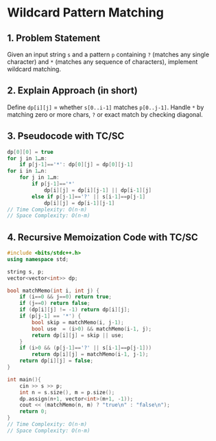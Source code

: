 # Wildcard Pattern Matching

## 1. Problem Statement
Given an input string `s` and a pattern `p` containing `?` (matches any single character) and `*` (matches any sequence of characters), implement wildcard matching.

## 2. Explain Approach (in short)
Define `dp[i][j]` = whether `s[0..i-1]` matches `p[0..j-1]`. Handle `*` by matching zero or more chars, `?` or exact match by checking diagonal.

## 3. Pseudocode with TC/SC
```cpp
dp[0][0] = true
for j in 1…m:
    if p[j-1]=='*': dp[0][j] = dp[0][j-1]
for i in 1…n:
    for j in 1…m:
        if p[j-1]=='*'
            dp[i][j] = dp[i][j-1] || dp[i-1][j]
        else if p[j-1]=='?' || s[i-1]==p[j-1]
            dp[i][j] = dp[i-1][j-1]
// Time Complexity: O(n·m)
// Space Complexity: O(n·m)
```

## 4. Recursive Memoization Code with TC/SC
```cpp
#include <bits/stdc++.h>
using namespace std;

string s, p;
vector<vector<int>> dp;

bool matchMemo(int i, int j) {
    if (i==0 && j==0) return true;
    if (j==0) return false;
    if (dp[i][j] != -1) return dp[i][j];
    if (p[j-1] == '*') {
        bool skip = matchMemo(i, j-1);
        bool use  = (i>0) && matchMemo(i-1, j);
        return dp[i][j] = skip || use;
    }
    if (i>0 && (p[j-1]=='?' || s[i-1]==p[j-1]))
        return dp[i][j] = matchMemo(i-1, j-1);
    return dp[i][j] = false;
}

int main(){
    cin >> s >> p;
    int n = s.size(), m = p.size();
    dp.assign(n+1, vector<int>(m+1, -1));
    cout << (matchMemo(n, m) ? "true\n" : "false\n");
    return 0;
}
// Time Complexity: O(n·m)
// Space Complexity: O(n·m)
```